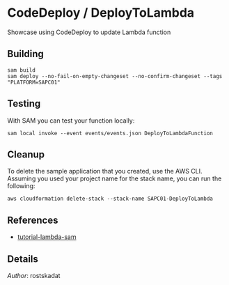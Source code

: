 # CodeDeploy / DeployToLambda

Showcase using CodeDeploy to update Lambda function

## Building

```shell
sam build 
sam deploy --no-fail-on-empty-changeset --no-confirm-changeset --tags "PLATFORM=SAPC01" 
``` 

## Testing

With SAM you can test your function locally:

```shell
sam local invoke --event events/events.json DeployToLambdaFunction
```

## Cleanup

To delete the sample application that you created, use the AWS CLI. Assuming you used your project name for the stack name, you can run the following:

```shell
aws cloudformation delete-stack --stack-name SAPC01-DeployToLambda
```

## References 

* [tutorial-lambda-sam](https://docs.aws.amazon.com/codedeploy/latest/userguide/tutorial-lambda-sam.html)

## Details

*Author*: rostskadat
